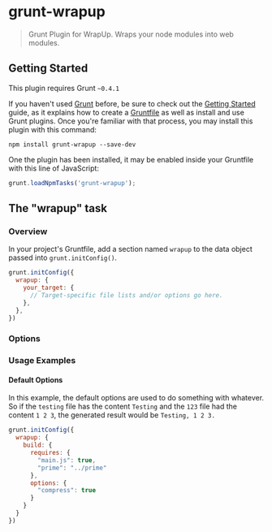 # grunt-wrapup

> Grunt Plugin for WrapUp. Wraps your node modules into web modules.

## Getting Started
This plugin requires Grunt `~0.4.1`

If you haven't used [Grunt](http://gruntjs.com/) before, be sure to check out the [Getting Started](http://gruntjs.com/getting-started) guide, as it explains how to create a [Gruntfile](http://gruntjs.com/sample-gruntfile) as well as install and use Grunt plugins. Once you're familiar with that process, you may install this plugin with this command:

```shell
npm install grunt-wrapup --save-dev
```

One the plugin has been installed, it may be enabled inside your Gruntfile with this line of JavaScript:

```js
grunt.loadNpmTasks('grunt-wrapup');
```

## The "wrapup" task

### Overview
In your project's Gruntfile, add a section named `wrapup` to the data object passed into `grunt.initConfig()`.

```js
grunt.initConfig({
  wrapup: {
    your_target: {
      // Target-specific file lists and/or options go here.
    },
  },
})
```

### Options

### Usage Examples

#### Default Options
In this example, the default options are used to do something with whatever. So if the `testing` file has the content `Testing` and the `123` file had the content `1 2 3`, the generated result would be `Testing, 1 2 3.`

```js
grunt.initConfig({
  wrapup: {
    build: {
      requires: {
        "main.js": true,
        "prime": "../prime"
      },
      options: {
        "compress": true
      }
    }
  }
})
```


